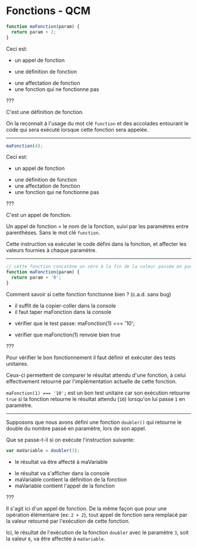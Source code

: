 # Fonctions - QCM

```js
function maFonction(param) {
  return param + 2;
}
```

Ceci est:

- un appel de fonction
* une définition de fonction
- une affectation de fonction
- une fonction qui ne fonctionne pas

???

C'est une définition de fonction.

On la reconnait à l'usage du mot clé `function` et des accolades entourant le code qui sera exécuté lorsque cette fonction sera appelée.

---

```js
maFonction(4);
```

Ceci est:

* un appel de fonction
- une définition de fonction
- une affectation de fonction
- une fonction qui ne fonctionne pas

???

C'est un appel de fonction.

Un appel de fonction = le nom de la fonction, suivi par les paramètres entre parenthèses. Sans le mot clé `function`.

Cette instruction va exécuter le code défini dans la fonction, et affecter les valeurs fournies à chaque paramètre.

---

```js
// cette fonction concatène un zéro à la fin de la valeur passée en paramètre
function maFonction(param) {
  return param + '0';
}
```

Comment savoir si cette fonction fonctionne bien ? (c.a.d. sans bug)

- il suffit de la copier-coller dans la console
- il faut taper maFonction dans la console
* vérifier que le test passe: maFonction(1) === '10';
- vérifier que maFonction(1) renvoie bien true

???

Pour vérifier le bon fonctionnement il faut définir et exécuter des tests unitaires.

Ceux-ci permettent de comparer le résultat attendu d'une fonction, à celui effectivement retourné par l'implémentation actuelle de cette fonction.

`maFonction(1) === '10';` est un bon test unitaire car son exécution retourne `true` si la fonction retourne le résultat attendu (`10`) lorsqu'on lui passe `1` en paramètre.

---

Supposons que nous avons défini une fonction `doubler()` qui retourne le double du nombre passé en paramètre, lors de son appel.

Que se passe-t-il si on exécute l'instruction suivante:

```js
var maVariable = doubler(3);
```

* le résultat va être affecté à maVariable
- le résultat va s'afficher dans la console
- maVariable contient la définition de la fonction
- maVariable contient l'appel de la fonction

???

Il s'agit ici d'un appel de fonction. De la même façon que pour une opération élémentaire (ex: `2 + 2`), tout appel de fonction sera remplacé par la valeur retourné par l'exécution de cette fonction.

Ici, le résultat de l'exécution de la fonction `doubler` avec le paramètre `3`, soit la valeur `6`, va être affectée à `maVariable`.
